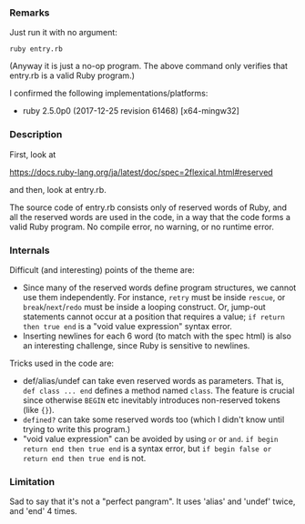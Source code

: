 ### Remarks

Just run it with no argument:

    ruby entry.rb

(Anyway it is just a no-op program. The above command only verifies
that entry.rb is a valid Ruby program.)

I confirmed the following implementations/platforms:

* ruby 2.5.0p0 (2017-12-25 revision 61468) [x64-mingw32]

### Description

First, look at

https://docs.ruby-lang.org/ja/latest/doc/spec=2flexical.html#reserved

and then, look at entry.rb.

The source code of entry.rb consists only of reserved words of Ruby,
and all the reserved words are used in the code, in a way that the code
forms a valid Ruby program. No compile error, no warning, or no runtime error.


### Internals

Difficult (and interesting) points of the theme are:

* Since many of the reserved words define program structures, we cannot
  use them independently. For instance, `retry` must be inside `rescue`,
  or `break`/`next`/`redo` must be inside a looping construct.
  Or, jump-out statements cannot occur at a position that requires a
  value; `if return then true end` is a "void value expression" syntax error.
* Inserting newlines for each 6 word (to match with the spec html) is also
  an interesting challenge, since Ruby is sensitive to newlines.

Tricks used in the code are:

* def/alias/undef can take even reserved words as parameters.
  That is, `def class ... end` defines a method named `class`.
  The feature is crucial since otherwise `BEGIN` etc inevitably
  introduces non-reserved tokens (like `{}`).
* `defined?` can take some reserved words too (which I didn't know
  until trying to write this program.)
* "void value expression" can be avoided by using `or` or `and`.
  `if begin return end then true end` is a syntax error, but
  `if begin false or return end then true end` is not.


### Limitation

Sad to say that it's not a "perfect pangram".
It uses 'alias' and 'undef' twice, and 'end' 4 times.
